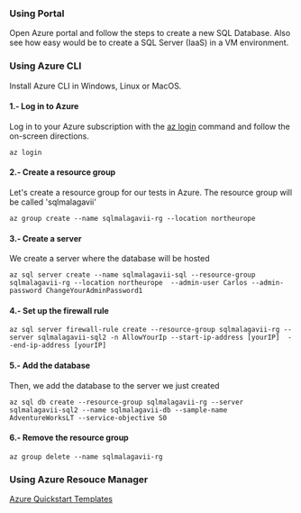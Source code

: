 
### Using Portal
Open Azure portal and follow the steps to create a new SQL Database. Also see how easy would be to create a SQL Server (IaaS) in a VM environment.

### Using Azure CLI
Install Azure CLI in Windows, Linux or MacOS.

#### 1.- Log in to Azure

Log in to your Azure subscription with the [az login](https://docs.microsoft.com/en-us/azure/cli/azure/#login) command and follow the on-screen directions.

```azurecli
az login
```

#### 2.- Create a resource group

Let's create a resource group for our tests in Azure. The resource group will be called 'sqlmalagavii'

```azurecli
az group create --name sqlmalagavii-rg --location northeurope
```

#### 3.- Create a server

We create a server where the database will be hosted

```azurecli
az sql server create --name sqlmalagavii-sql --resource-group sqlmalagavii-rg --location northeurope  --admin-user Carlos --admin-password ChangeYourAdminPassword1
```

#### 4.- Set up the firewall rule

```azurecli
az sql server firewall-rule create --resource-group sqlmalagavii-rg --server sqlmalagavii-sql2 -n AllowYourIp --start-ip-address [yourIP]  --end-ip-address [yourIP]
```

#### 5.- Add the database

Then, we add the database to the server we just created

```azurecli
az sql db create --resource-group sqlmalagavii-rg --server sqlmalagavii-sql2 --name sqlmalagavii-db --sample-name AdventureWorksLT --service-objective S0
```

#### 6.- Remove the resource group

```azurecli
az group delete --name sqlmalagavii-rg
```

### Using Azure Resouce Manager

[Azure Quickstart Templates](https://github.com/Azure/azure-quickstart-templates)